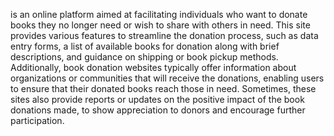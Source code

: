 is an online platform aimed at facilitating individuals who want to donate books they no longer need or wish to share with others in need. This site provides various features to streamline the donation process, such as data entry forms, a list of available books for donation along with brief descriptions, and guidance on shipping or book pickup methods. Additionally, book donation websites typically offer information about organizations or communities that will receive the donations, enabling users to ensure that their donated books reach those in need. Sometimes, these sites also provide reports or updates on the positive impact of the book donations made, to show appreciation to donors and encourage further participation.
